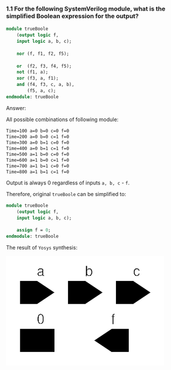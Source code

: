 ### 1.1 For the following SystemVerilog module, what is the simplified Boolean expression for the output?

```sv
module trueBoole
    (output logic f,
    input logic a, b, c);

    nor (f, f1, f2, f5);

    or  (f2, f3, f4, f5);
    not (f1, a);
    xor (f3, a, f1);
    and (f4, f3, c, a, b),
        (f5, a, c);
endmodule: trueBoole
```

Answer:

All possible combinations of following module:
```
Time=100 a=0 b=0 c=0 f=0
Time=200 a=0 b=0 c=1 f=0
Time=300 a=0 b=1 c=0 f=0
Time=400 a=0 b=1 c=1 f=0
Time=500 a=1 b=0 c=0 f=0
Time=600 a=1 b=0 c=1 f=0
Time=700 a=1 b=1 c=0 f=0
Time=800 a=1 b=1 c=1 f=0
```

Output is always 0 regardless of inputs `a, b, c` - `f`.

Therefore, original `trueBoole` can be simplified to:
```sv
module trueBoole
    (output logic f,
    input logic a, b, c);

    assign f = 0;
endmodule: trueBoole
```

The result of `Yosys` synthesis:

![alt text](trueBoole.png)